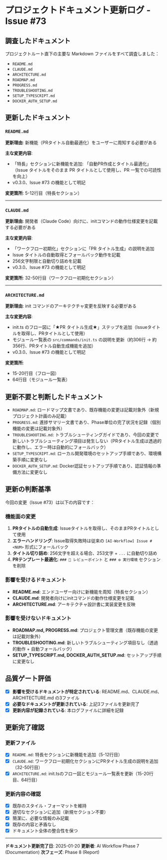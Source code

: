 # プロジェクトドキュメント更新ログ - Issue #73

## 調査したドキュメント

プロジェクトルート直下の主要な Markdown ファイルをすべて調査しました：

- `README.md`
- `CLAUDE.md`
- `ARCHITECTURE.md`
- `ROADMAP.md`
- `PROGRESS.md`
- `TROUBLESHOOTING.md`
- `SETUP_TYPESCRIPT.md`
- `DOCKER_AUTH_SETUP.md`

## 更新したドキュメント

### `README.md`
**更新理由**: 新機能（PRタイトル自動最適化）をユーザーに周知する必要がある

**主な変更内容**:
- 「特長」セクションに新機能を追加: 「自動PR作成とタイトル最適化」（Issue タイトルをそのまま PR タイトルとして使用し、PR 一覧での可読性を向上）
- v0.3.0、Issue #73 の機能として明記

**変更箇所**: 5-12行目（特長セクション）

---

### `CLAUDE.md`
**更新理由**: 開発者（Claude Code）向けに、initコマンドの動作仕様変更を記載する必要がある

**主な変更内容**:
- 「ワークフロー初期化」セクションに「PR タイトル生成」の説明を追加
- Issue タイトルの自動取得とフォールバック動作を記載
- 256文字制限と自動切り詰めを記載
- v0.3.0、Issue #73 の機能として明記

**変更箇所**: 32-50行目（ワークフロー初期化セクション）

---

### `ARCHITECTURE.md`
**更新理由**: init コマンドのアーキテクチャ変更を反映する必要がある

**主な変更内容**:
- init.ts のフロー図に「★PR タイトル生成★」ステップを追加（Issueタイトルを取得し、PRタイトルとして使用）
- モジュール一覧表の `src/commands/init.ts` の説明を更新（約306行 → 約356行、PRタイトル自動生成機能を追加）
- v0.3.0、Issue #73 の機能として明記

**変更箇所**:
- 15-20行目（フロー図）
- 64行目（モジュール一覧表）

## 更新不要と判断したドキュメント

- `ROADMAP.md`: ロードマップ文書であり、既存機能の変更は記載対象外（新規プロジェクト計画のみ記載）
- `PROGRESS.md`: 進捗サマリー文書であり、Phase単位の完了状況を記録（個別機能の変更は記載対象外）
- `TROUBLESHOOTING.md`: トラブルシューティングガイドであり、今回の変更で新しいトラブルシューティング項目は発生しない（PRタイトル生成は透過的に動作し、エラー時は自動的にフォールバック）
- `SETUP_TYPESCRIPT.md`: ローカル開発環境のセットアップ手順であり、環境構築手順に変更なし
- `DOCKER_AUTH_SETUP.md`: Docker認証セットアップ手順であり、認証情報の準備方法に変更なし

## 更新の判断基準

今回の変更（Issue #73）は以下の内容です：

### 機能面の変更
1. **PRタイトルの自動生成**: Issueタイトルを取得し、そのままPRタイトルとして使用
2. **エラーハンドリング**: Issue取得失敗時は従来の `[AI-Workflow] Issue #<NUM>` 形式にフォールバック
3. **タイトル切り詰め**: 256文字を超える場合、253文字 + `...` に自動切り詰め
4. **PRテンプレート最適化**: `### 👀 レビューポイント` と `### ⚙️ 実行環境` セクションを削除

### 影響を受けるドキュメント
- **README.md**: エンドユーザー向けに新機能を周知（特長セクション）
- **CLAUDE.md**: 開発者向けにinitコマンドの動作仕様変更を記載
- **ARCHITECTURE.md**: アーキテクチャ設計書に実装変更を反映

### 影響を受けないドキュメント
- **ROADMAP.md, PROGRESS.md**: プロジェクト管理文書（既存機能の変更は記載対象外）
- **TROUBLESHOOTING.md**: 新しいトラブルシューティング項目なし（透過的動作 + 自動フォールバック）
- **SETUP_TYPESCRIPT.md, DOCKER_AUTH_SETUP.md**: セットアップ手順に変更なし

## 品質ゲート評価

- [x] **影響を受けるドキュメントが特定されている**: README.md、CLAUDE.md、ARCHITECTURE.md の3ファイル
- [x] **必要なドキュメントが更新されている**: 上記3ファイルを更新完了
- [x] **更新内容が記録されている**: 本ログファイルに詳細を記録

## 更新完了確認

### 更新ファイル
- [x] `README.md`: 特長セクションに新機能を追加（5-12行目）
- [x] `CLAUDE.md`: ワークフロー初期化セクションにPRタイトル生成の説明を追加（32-50行目）
- [x] `ARCHITECTURE.md`: init.tsのフロー図とモジュール一覧表を更新（15-20行目、64行目）

### 更新内容の確認
- [x] 既存のスタイル・フォーマットを維持
- [x] 適切なセクションに追加（新規セクション不要）
- [x] 簡潔に、必要な情報のみ記載
- [x] 既存の内容と矛盾なし
- [x] ドキュメント全体の整合性を保つ

---

**ドキュメント更新完了日**: 2025-01-20
**更新者**: AI Workflow Phase 7 (Documentation)
**次フェーズ**: Phase 8 (Report)
